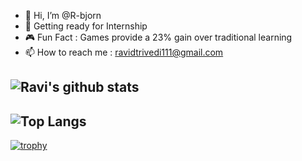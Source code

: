 - 👋 Hi, I’m @R-bjorn
- 👀 Getting ready for Internship
- :video_game: Fun Fact : Games provide a 23% gain over traditional learning
- 📫 How to reach me : ravidtrivedi111@gmail.com

![Ravi's github stats](https://github-readme-stats.vercel.app/api?username=r-bjorn&show_icons=true&theme=tokyonight)
---------------------------
![Top Langs](https://github-readme-stats.vercel.app/api/top-langs/?username=r-bjorn&layout=compact)
---------------------------
[![trophy](https://github-profile-trophy.vercel.app/?username=r-bjorn&theme=monokai&margin-w=15&margin-h=15&&no-frame=true&row=1)](https://github.com/r-bjorn/github-profile-trophy)

